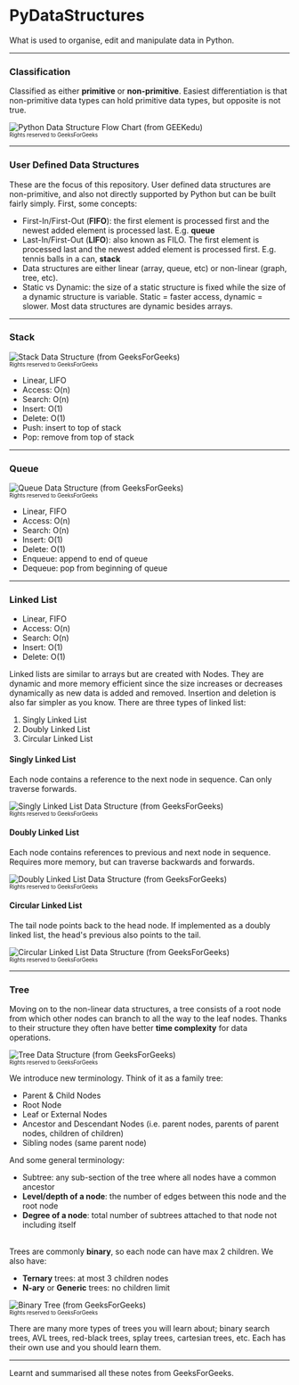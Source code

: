 # PyDataStructures
What is used to organise, edit and manipulate data in Python.


---
### Classification
Classified as either **primitive** or **non-primitive**. Easiest differentiation is that non-primitive data types can hold primitive data types, but opposite is not true.

![Python Data Structure Flow Chart (from GEEKedu)](/img/ds-flowchart.png?raw=true "PyDataStructures-Flowchart")
\
<sub><sup>Rights reserved to GeeksForGeeks</sup></sub>

---
### User Defined Data Structures
These are the focus of this repository. User defined data structures are non-primitive, and also not directly supported by Python but can be built fairly simply. First, some concepts:
- First-In/First-Out (**FIFO**): the first element is processed first and the newest added element is processed last. E.g. **queue**
- Last-In/First-Out (**LIFO**): also known as FILO. The first element is processed last and the newest added element is processed first. E.g. tennis balls in a can, **stack**
- Data structures are either linear (array, queue, etc) or non-linear (graph, tree, etc).
- Static vs Dynamic: the size of a static structure is fixed while the size of a dynamic structure is variable. Static = faster access, dynamic = slower. Most data structures are dynamic besides arrays.


---
### Stack

![Stack Data Structure (from GeeksForGeeks)](/img/stack.png?raw=true "Queue")
\
<sub><sup>Rights reserved to GeeksForGeeks</sup></sub>

- Linear, LIFO
- Access: O(n)
- Search: O(n)
- Insert: O(1)
- Delete: O(1)
- Push: insert to top of stack
- Pop: remove from top of stack


---
### Queue

![Queue Data Structure (from GeeksForGeeks)](/img/Queue.png?raw=true "Queue")
\
<sub><sup>Rights reserved to GeeksForGeeks</sup></sub>

- Linear, FIFO
- Access: O(n)
- Search: O(n)
- Insert: O(1)
- Delete: O(1)
- Enqueue: append to end of queue
- Dequeue: pop from beginning of queue


---
### Linked List

- Linear, FIFO
- Access: O(n)
- Search: O(n)
- Insert: O(1)
- Delete: O(1)

Linked lists are similar to arrays but are created with Nodes. They are dynamic and more memory efficient since the size increases or decreases dynamically as new data is added and removed. Insertion and deletion is also far simpler as you know. There are three types of linked list:
1. Singly Linked List
2. Doubly Linked List
3. Circular Linked List

#### Singly Linked List
Each node contains a reference to the next node in sequence. Can only traverse forwards.

![Singly Linked List Data Structure (from GeeksForGeeks)](/img/single-linked-list.png?raw=true "singly-linked-list")
\
<sub><sup>Rights reserved to GeeksForGeeks</sup></sub>


#### Doubly Linked List
Each node contains references to previous and next node in sequence. Requires more memory, but can traverse backwards and forwards.

![Doubly Linked List Data Structure (from GeeksForGeeks)](/img/doubly-linked-list.png?raw=true "doubly-linked-list")
\
<sub><sup>Rights reserved to GeeksForGeeks</sup></sub>

#### Circular Linked List
The tail node points back to the head node. If implemented as a doubly linked list, the head's previous also points to the tail.

![Circular Linked List Data Structure (from GeeksForGeeks)](/img/circular-linked-list.png?raw=true "circular-linked-list")
\
<sub><sup>Rights reserved to GeeksForGeeks</sup></sub>


---
### Tree
Moving on to the non-linear data structures, a tree consists of a root node from which other nodes can branch to all the way to the leaf nodes. Thanks to their structure they often have better **time complexity** for data operations.

![Tree Data Structure (from GeeksForGeeks)](/img/tree-data-structure.png?raw=true "tree-data-structure")
\
<sub><sup>Rights reserved to GeeksForGeeks</sup></sub>

We introduce new terminology. Think of it as a family tree:
- Parent & Child Nodes
- Root Node
- Leaf or External Nodes
- Ancestor and Descendant Nodes (i.e. parent nodes, parents of parent nodes, children of children)
- Sibling nodes (same parent node)


And some general terminology:
- Subtree: any sub-section of the tree where all nodes have a common ancestor
- **Level/depth of a node**: the number of edges between this node and the root node
- **Degree of a node**: total number of subtrees attached to that node not including itself

\
Trees are commonly **binary**, so each node can have max 2 children. We also have:
- **Ternary** trees: at most 3 children nodes
- **N-ary** or **Generic** trees: no children limit

![Binary Tree (from GeeksForGeeks)](/img/binary-tree.png?raw=true "binary-tree")
\
<sub><sup>Rights reserved to GeeksForGeeks</sup></sub>

There are many more types of trees you will learn about; binary search trees, AVL trees, red-black trees, splay trees, cartesian trees, etc. Each has their own use and you should learn them.


---

Learnt and summarised all these notes from GeeksForGeeks.


